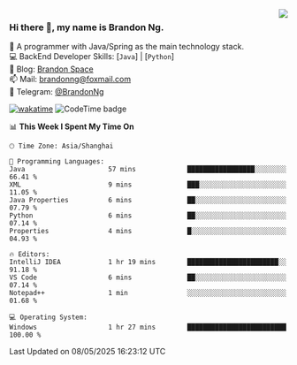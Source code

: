 <img  align="right" src="https://github-readme-stats-brandon0824.vercel.app/api/top-langs/?username=brandon0824&layout=compact">

### Hi there 👋, my name is Brandon Ng.

🌱 A programmer with Java/Spring as the main technology stack.  
💻 BackEnd Developer Skills: [`Java`] | [`Python`]  
📝 Blog: [Brandon Space](https://blog.brandonng.cc)  
📫 Mail: brandonng@foxmail.com  
📰 Telegram: [@BrandonNg](https://t.me/BrandonNg24)  

[![wakatime](https://wakatime.com/badge/user/940cafbf-f9d5-4b24-9a07-19bb072f52bb.svg)](https://wakatime.com/@940cafbf-f9d5-4b24-9a07-19bb072f52bb)
![CodeTime badge](https://img.shields.io/endpoint?style=flat-square&url=https%3A%2F%2Fapi.codetime.dev%2Fshield%3Fid%3D128%26project%3D%26in%3D604800000)

<!--START_SECTION:waka-->
📊 **This Week I Spent My Time On** 

```text
🕑︎ Time Zone: Asia/Shanghai

💬 Programming Languages: 
Java                     57 mins             █████████████████░░░░░░░░   66.41 % 
XML                      9 mins              ███░░░░░░░░░░░░░░░░░░░░░░   11.05 % 
Java Properties          6 mins              ██░░░░░░░░░░░░░░░░░░░░░░░   07.79 % 
Python                   6 mins              ██░░░░░░░░░░░░░░░░░░░░░░░   07.14 % 
Properties               4 mins              █░░░░░░░░░░░░░░░░░░░░░░░░   04.93 % 

🔥 Editors: 
IntelliJ IDEA            1 hr 19 mins        ███████████████████████░░   91.18 % 
VS Code                  6 mins              ██░░░░░░░░░░░░░░░░░░░░░░░   07.14 % 
Notepad++                1 min               ░░░░░░░░░░░░░░░░░░░░░░░░░   01.68 % 

💻 Operating System: 
Windows                  1 hr 27 mins        █████████████████████████   100.00 % 
```


 Last Updated on 08/05/2025 16:23:12 UTC
<!--END_SECTION:waka-->
